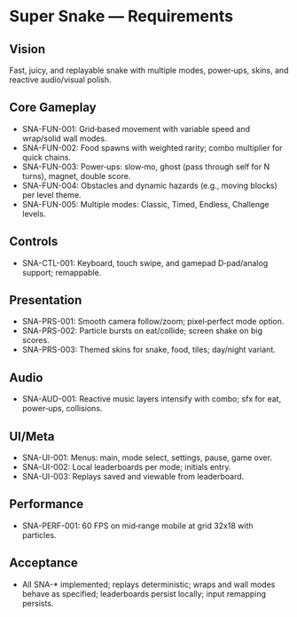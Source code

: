 # Super Snake — Requirements

## Vision

Fast, juicy, and replayable snake with multiple modes, power‑ups, skins, and reactive audio/visual polish.

## Core Gameplay

- SNA-FUN-001: Grid‑based movement with variable speed and wrap/solid wall modes.
- SNA-FUN-002: Food spawns with weighted rarity; combo multiplier for quick chains.
- SNA-FUN-003: Power‑ups: slow‑mo, ghost (pass through self for N turns), magnet, double score.
- SNA-FUN-004: Obstacles and dynamic hazards (e.g., moving blocks) per level theme.
- SNA-FUN-005: Multiple modes: Classic, Timed, Endless, Challenge levels.

## Controls

- SNA-CTL-001: Keyboard, touch swipe, and gamepad D‑pad/analog support; remappable.

## Presentation

- SNA-PRS-001: Smooth camera follow/zoom; pixel‑perfect mode option.
- SNA-PRS-002: Particle bursts on eat/collide; screen shake on big scores.
- SNA-PRS-003: Themed skins for snake, food, tiles; day/night variant.

## Audio

- SNA-AUD-001: Reactive music layers intensify with combo; sfx for eat, power‑ups, collisions.

## UI/Meta

- SNA-UI-001: Menus: main, mode select, settings, pause, game over.
- SNA-UI-002: Local leaderboards per mode; initials entry.
- SNA-UI-003: Replays saved and viewable from leaderboard.

## Performance

- SNA-PERF-001: 60 FPS on mid‑range mobile at grid 32x18 with particles.

## Acceptance

- All SNA-\* implemented; replays deterministic; wraps and wall modes behave as specified; leaderboards persist locally; input remapping persists.
